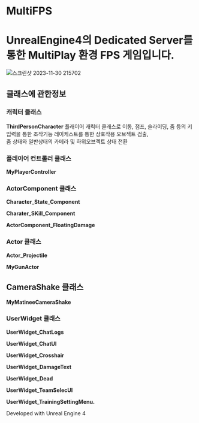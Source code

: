# MultiFPS

# UnrealEngine4의 Dedicated Server를 통한 MultiPlay 환경 FPS 게임입니다.

![스크린샷 2023-11-30 215702](https://github.com/joyeonguns/ue4-multi-project/assets/85017198/b375218c-81d1-4e36-9c82-57556e30beb0)

## 클래스에 관한정보

### 캐릭터 클래스

**ThirdPersonCharacter** 
  플래이어 캐릭터 클래스로 이동, 점프, 슬라이딩, 줌 등의 키입력을 통한 조작기능
  레이케스트를 통한 상호작용 오브젝트 검출,  
  줌 상태와 일반상태의 카메라 및 하위오브젝트 상태 전환

### 플레이어 컨트롤러 클래스

**MyPlayerController** 

### ActorComponent 클래스

**Character_State_Component** 

**Charater_SKill_Component**

**ActorComponent_FloatingDamage**

### Actor 클래스

**Actor_Projectile** 

**MyGunActor**

## CameraShake 클래스

**MyMatineeCameraShake**

### UserWidget 클래스

**UserWidget_ChatLogs** 

**UserWidget_ChatUI**

**UserWidget_Crosshair**

**UserWidget_DamageText**

**UserWidget_Dead**

**UserWidget_TeamSelecUI**

**UserWidget_TrainingSettingMenu.**

Developed with Unreal Engine 4
